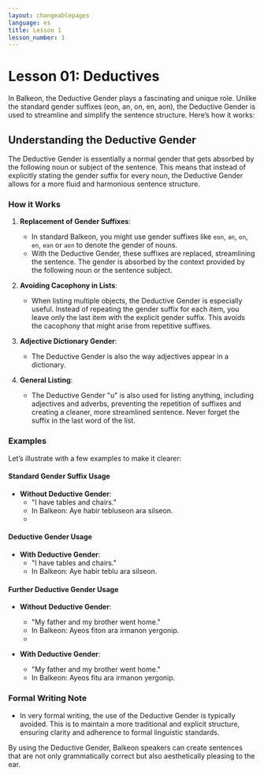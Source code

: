 ```yaml
---
layout: changeablepages
language: es
title: Lesson 1
lesson_number: 1
---
```


# Lesson 01: Deductives

In Balkeon, the Deductive Gender plays a fascinating and unique role. Unlike the standard gender suffixes (eon, an, on, en, aon), the Deductive Gender is used to streamline and simplify the sentence structure. Here’s how it works:

## Understanding the Deductive Gender

The Deductive Gender is essentially a normal gender that gets absorbed by the following noun or subject of the sentence. This means that instead of explicitly stating the gender suffix for every noun, the Deductive Gender allows for a more fluid and harmonious sentence structure.

### How it Works

1. **Replacement of Gender Suffixes**: 
    - In standard Balkeon, you might use gender suffixes like `eon`, `an`, `on`, `en`, `ean` or `aon` to denote the gender of nouns.
    - With the Deductive Gender, these suffixes are replaced, streamlining the sentence. The gender is absorbed by the context provided by the following noun or the sentence subject.

2. **Avoiding Cacophony in Lists**:
    - When listing multiple objects, the Deductive Gender is especially useful. Instead of repeating the gender suffix for each item, you leave only the last item with the explicit gender suffix. This avoids the cacophony that might arise from repetitive suffixes.

3. **Adjective Dictionary Gender**:
    - The Deductive Gender is also the way adjectives appear in a dictionary.

4. **General Listing**:
    - The Deductive Gender "u" is also used for listing anything, including adjectives and adverbs, preventing the repetition of suffixes and creating a cleaner, more streamlined sentence. Never forget the suffix in the last word of the list. 

### Examples

Let’s illustrate with a few examples to make it clearer:

#### Standard Gender Suffix Usage

- **Without Deductive Gender**:
    - "I have tables and chairs."
    - In Balkeon: Aye habir tebluseon ara silseon.
    - 
#### Deductive Gender Usage

- **With Deductive Gender**:
    - "I have tables and chairs."
    - In Balkeon: Aye habir teblu ara silseon. 

#### Further Deductive Gender Usage

- **Without Deductive Gender**:
    - "My father and my brother went home."
    - In Balkeon: Ayeos fiton ara irmanon yergonip.
    - 

- **With Deductive Gender**:
    - "My father and my brother went home."
    - In Balkeon: Ayeos fitu ara irmanon yergonip.

### Formal Writing Note

- In very formal writing, the use of the Deductive Gender is typically avoided. This is to maintain a more traditional and explicit structure, ensuring clarity and adherence to formal linguistic standards.

By using the Deductive Gender, Balkeon speakers can create sentences that are not only grammatically correct but also aesthetically pleasing to the ear.
